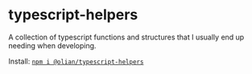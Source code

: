 # typescript-helpers

A collection of typescript functions and structures that I usually end up needing when developing.

Install: [`npm i @olian/typescript-helpers`](https://www.npmjs.com/package/@olian/typescript-helpers)
